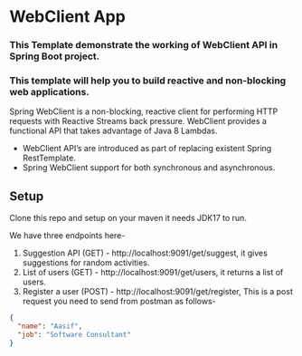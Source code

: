 # WebClient App

### This Template demonstrate the working of WebClient API in Spring Boot project.

### This template will help you to build reactive and non-blocking web applications.

Spring WebClient is a non-blocking, reactive client for performing HTTP requests with Reactive Streams back pressure. WebClient provides a functional API that takes advantage of Java 8 Lambdas.

* WebClient API’s are introduced as part of replacing existent Spring RestTemplate.
* Spring WebClient support for both synchronous and asynchronous.

## Setup
Clone this repo and setup on your maven it needs JDK17 to run.

We have three endpoints here-
1. Suggestion API (GET) - http://localhost:9091/get/suggest, it gives suggestions for random activities.
2. List of users (GET) - http://localhost:9091/get/users, it returns a list of users.
3. Register a user (POST) - http://localhost:9091/get/register, This is a post request you need to send from postman as follows-
```json
{
  "name": "Aasif",
  "job": "Software Consultant"
}
```